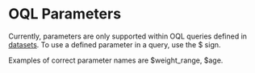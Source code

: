 # OQL Parameters


Currently, parameters are only supported within OQL queries defined in [datasets](data-sets). To use a defined parameter in a query, use the $ sign.

Examples of correct parameter names are $weight_range, $age.
